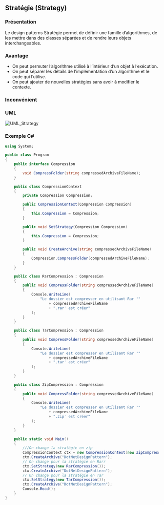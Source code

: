 ## Stratégie (Strategy)

### Présentation

Le design patterns Stratégie permet de définir une famille d’algorithmes, de les mettre dans des classes séparées et de rendre leurs objets interchangeables.

### Avantage

- On peut permuter l’algorithme utilisé à l’intérieur d’un objet à l’exécution.
- On peut séparer les détails de l’implémentation d’un algorithme et le code qui l’utilise.
- On peut ajouter de nouvelles stratégies sans avoir à modifier le contexte.

### Inconvénient

### UML

![UML_Strategy](https://github.com/Enfyyys/DP-Groupe1/assets/103527909/5bd83704-b492-4b61-964e-641af4b4b23e)

### Exemple C#

```C#
using System;

public class Program
{
    public interface Compression
    {
        void CompressFolder(string compressedArchiveFileName);
    }

    public class CompressionContext
    {
        private Compression Compression;

        public CompressionContext(Compression Compression)
        {
            this.Compression = Compression;
        }

        public void SetStrategy(Compression Compression)
        {
            this.Compression = Compression;
        }

        public void CreateArchive(string compressedArchiveFileName)
        {
            Compression.CompressFolder(compressedArchiveFileName);
        }
    }

    public class RarCompression : Compression
    {
        public void CompressFolder(string compressedArchiveFileName)
        {
            Console.WriteLine(
                "Le dossier est compresser en utilisant Rar '"
                    + compressedArchiveFileName
                    + ".rar' est créer"
            );
        }
    }

    public class TarCompression : Compression
    {
        public void CompressFolder(string compressedArchiveFileName)
        {
            Console.WriteLine(
                "Le dossier est compresser en utilisant Rar '"
                    + compressedArchiveFileName
                    + ".tar' est créer"
            );
        }
    }

    public class ZipCompression : Compression
    {
        public void CompressFolder(string compressedArchiveFileName)
        {
            Console.WriteLine(
                "Le dossier est compresser en utilisant Rar '"
                    + compressedArchiveFileName
                    + ".zip' est créer"
            );
        }
    }

    public static void Main()
    {
        ///On change la stratégie en zip
        CompressionContext ctx = new CompressionContext(new ZipCompression());
        ctx.CreateArchive("DotNetDesignPattern");
        // On change pour la stratégie en Rarr
        ctx.SetStrategy(new RarCompression());
        ctx.CreateArchive("DotNetDesignPattern");
        // On change pour la stratégie en Tar
        ctx.SetStrategy(new TarCompression());
        ctx.CreateArchive("DotNetDesignPattern");
        Console.Read();
    }
}
```